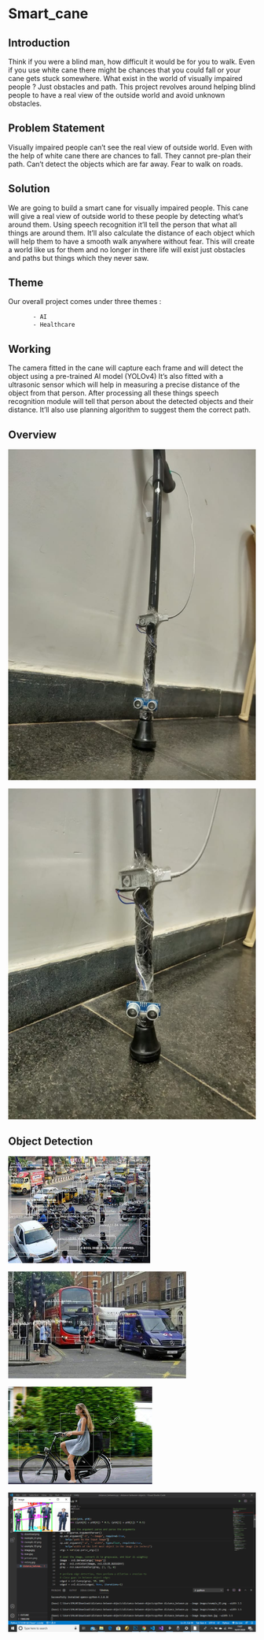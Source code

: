 # Smart_cane

## Introduction

Think if you were a blind man, how difficult it would be for you to walk. Even if you use white cane there might be chances that you could fall or your cane gets stuck somewhere.
What exist in the world of visually impaired people ? Just obstacles and path.
This project revolves around helping blind people to have a real view of the outside world and avoid unknown obstacles.

## Problem Statement

Visually impaired people can’t see the real view of outside world.
Even with the help of white cane there are chances to fall.
They cannot pre-plan their path.
Can’t detect the objects which are far away.
Fear to walk on roads.

## Solution

We are going to build a smart cane for visually impaired people.
This cane will give a real view of outside world to these people by detecting what’s around them.
Using speech recognition it’ll tell the person that what all things are around them.
It’ll also calculate the distance of each object which will help them to have a smooth walk anywhere without fear.
This will create a world like us for them and no longer in there life will exist just obstacles and paths but things which they never saw.

## Theme 

Our overall project comes under three themes :

           - AI
           - Healthcare                  

## Working 

The camera fitted in the cane will capture each frame and will detect the object using a pre-trained AI model (YOLOv4)
It’s also fitted with a ultrasonic sensor which will help in measuring a precise distance of the object from that person.
After processing all these things speech recognition module will tell that person about the detected objects and their distance.
It’ll also use planning algorithm to suggest them the correct path.

## Overview

![](Images/1.jpg)

![](Images/2.jpg)

## Object Detection

![](Images/D1.jpg)

![](Images/D3.jpg)

![](Images/D4.jpg)

![](Images/D5.png)
